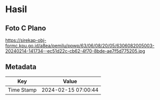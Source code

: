# Hasil

## Foto C Plano

https://sirekap-obj-formc.kpu.go.id/a8ea/pemilu/ppwp/63/06/08/20/05/6306082005003-20240214-141734--ec51d22c-cb62-4f70-8bde-ae7f5d775205.jpg


## Metadata

| Key        | Value               |
| ---------- | ------------------- |
| Time Stamp | 2024-02-15 07:00:44 |



